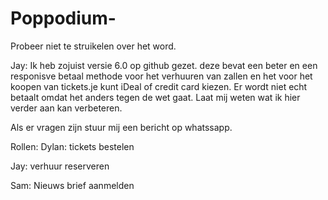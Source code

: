 # Poppodium-
Probeer niet te struikelen over het word.


Jay: Ik heb zojuist versie 6.0 op github gezet. deze bevat een beter en een responisve betaal methode voor het verhuuren van zallen en het voor het koopen van tickets.je kunt iDeal of credit card kiezen. Er wordt niet echt betaalt omdat het anders tegen de wet gaat. Laat mij weten wat ik hier verder aan kan verbeteren.   

Als er vragen zijn stuur mij een bericht op whatssapp.

Rollen: 
Dylan: tickets bestelen 

Jay: verhuur reserveren

Sam: Nieuws brief aanmelden


